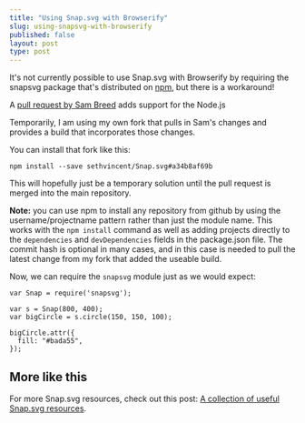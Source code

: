 ```yaml
---
title: "Using Snap.svg with Browserify"
slug: using-snapsvg-with-browserify
published: false
layout: post
type: post
---
```


It's not currently possible to use Snap.svg with Browserify by requiring the snapsvg package that's distributed on [npm](http://npmjs.org), but there is a workaround!

A [pull request by Sam Breed](https://github.com/adobe-webplatform/Snap.svg/pull/170) adds support for the Node.js 

Temporarily, I am using my own fork that pulls in Sam's changes and provides a build that incorporates those changes.

You can install that fork like this:

```
npm install --save sethvincent/Snap.svg#a34b8af69b
```

This will hopefully just be a temporary solution until the pull request is merged into the main repository.

**Note:** you can use npm to install any repository from github by using the username/projectname pattern rather than just the module name. This works with the `npm install` command as well as adding projects directly to the `dependencies` and `devDependencies` fields in the package.json file. The commit hash is optional in many cases, and in this case is needed to pull the latest change from my fork that added the useable build.

Now, we can require the `snapsvg` module just as we would expect:

```
var Snap = require('snapsvg');

var s = Snap(800, 400);
var bigCircle = s.circle(150, 150, 100);

bigCircle.attr({
  fill: "#bada55",
});
```

## More like this

For more Snap.svg resources, check out this post: [A collection of useful Snap.svg resources](http://learnjs.io/blog/2013/11/30/snapsvg-resources/).
